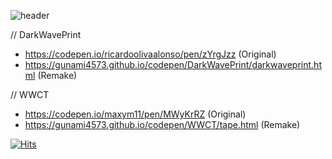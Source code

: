 ![header](https://capsule-render.vercel.app/api?type=wave&color=auto&height=300&section=header&text=Gunami%20CodePen%20Source%20List&fontSize=40)

// DarkWavePrint
- https://codepen.io/ricardoolivaalonso/pen/zYrgJzz (Original)
- https://gunami4573.github.io/codepen/DarkWavePrint/darkwaveprint.html (Remake)

// WWCT
- https://codepen.io/maxym11/pen/MWyKrRZ (Original)
- https://gunami4573.github.io/codepen/WWCT/tape.html (Remake)

[![Hits](https://hits.seeyoufarm.com/api/count/incr/badge.svg?url=https%3A%2F%2Fgithub.com%2Fgunami4573%2Fproject&count_bg=%2300C1FF&title_bg=%2300FFFE&icon=&icon_color=%232B0303&title=hits&edge_flat=true)](https://hits.seeyoufarm.com)
